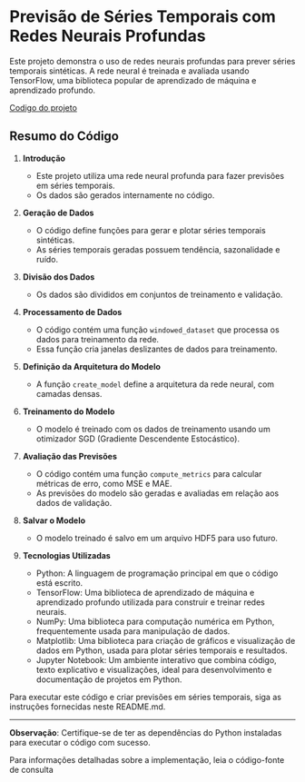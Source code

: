 # Previsão de Séries Temporais com Redes Neurais Profundas

Este projeto demonstra o uso de redes neurais profundas para prever séries temporais sintéticas. A rede neural é treinada e avaliada usando TensorFlow, uma biblioteca popular de aprendizado de máquina e aprendizado profundo. 

[Codigo do projeto](https://github.com/FlaysonSantos/Machine_Learning/blob/main/Sequ%C3%AAncias%20s%C3%A9ries%20temporais%20e%20previs%C3%A3o/Previs%C3%A3o%20usando%20redes%20neurais/Previs%C3%A3o%20usando%20redes%20neurais.ipynb)

## Resumo do Código

1. **Introdução**
   - Este projeto utiliza uma rede neural profunda para fazer previsões em séries temporais.
   - Os dados são gerados internamente no código.

2. **Geração de Dados**
   - O código define funções para gerar e plotar séries temporais sintéticas.
   - As séries temporais geradas possuem tendência, sazonalidade e ruído.

3. **Divisão dos Dados**
   - Os dados são divididos em conjuntos de treinamento e validação.

4. **Processamento de Dados**
   - O código contém uma função `windowed_dataset` que processa os dados para treinamento da rede.
   - Essa função cria janelas deslizantes de dados para treinamento.

5. **Definição da Arquitetura do Modelo**
   - A função `create_model` define a arquitetura da rede neural, com camadas densas.

6. **Treinamento do Modelo**
   - O modelo é treinado com os dados de treinamento usando um otimizador SGD (Gradiente Descendente Estocástico).

7. **Avaliação das Previsões**
   - O código contém uma função `compute_metrics` para calcular métricas de erro, como MSE e MAE.
   - As previsões do modelo são geradas e avaliadas em relação aos dados de validação.

8. **Salvar o Modelo**
   - O modelo treinado é salvo em um arquivo HDF5 para uso futuro.

9. **Tecnologias Utilizadas**
   - Python: A linguagem de programação principal em que o código está escrito.
   - TensorFlow: Uma biblioteca de aprendizado de máquina e aprendizado profundo utilizada para construir e treinar redes neurais.
   - NumPy: Uma biblioteca para computação numérica em Python, frequentemente usada para manipulação de dados.
   - Matplotlib: Uma biblioteca para criação de gráficos e visualização de dados em Python, usada para plotar séries temporais e resultados.
   - Jupyter Notebook: Um ambiente interativo que combina código, texto explicativo e visualizações, ideal para desenvolvimento e documentação de projetos em Python.

Para executar este código e criar previsões em séries temporais, siga as instruções fornecidas neste README.md.

---

**Observação**: Certifique-se de ter as dependências do Python instaladas para executar o código com sucesso.

Para informações detalhadas sobre a implementação, leia o código-fonte de consulta
